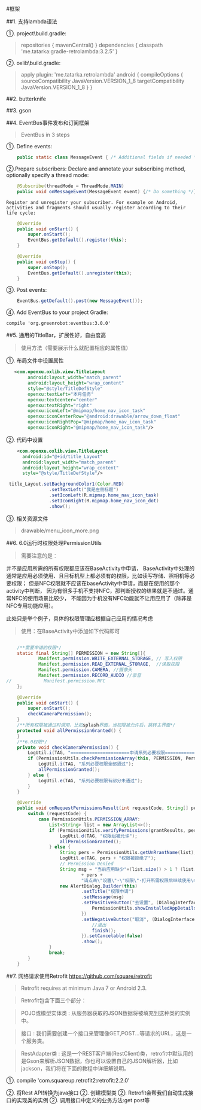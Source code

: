 #框架

##1. 支持lambda语法

①. project\build.gradle:
>   repositories {
        mavenCentral()
    }
    dependencies {
        classpath 'me.tatarka:gradle-retrolambda:3.2.5'
    }

②. oxlib\build.gradle:
>   apply plugin: 'me.tatarka.retrolambda'
    android {
        compileOptions {
            sourceCompatibility JavaVersion.VERSION_1_8
            targetCompatibility JavaVersion.VERSION_1_8
        }
    }

##2. butterknife

##3. gson

##4. EventBus事件发布和订阅框架
> EventBus in 3 steps

①. Define events:
```Java
    public static class MessageEvent { /* Additional fields if needed */ }
```
②.Prepare subscribers: Declare and annotate your subscribing method, optionally specify a thread mode:
```Java
    @Subscribe(threadMode = ThreadMode.MAIN)
    public void onMessageEvent(MessageEvent event) {/* Do something */};
```
    Register and unregister your subscriber. For example on Android, activities and fragments should usually register according to their life cycle:
```Java
    @Override
    public void onStart() {
        super.onStart();
        EventBus.getDefault().register(this);
    }

    @Override
    public void onStop() {
        super.onStop();
        EventBus.getDefault().unregister(this);
    }
```
③. Post events:
```Java
    EventBus.getDefault().post(new MessageEvent());
```

④. Add EventBus to your project
    Gradle:

    compile 'org.greenrobot:eventbus:3.0.0'



##5. 通用的TitleBar，扩展性好，自由度高
> 使用方法（需要展示什么就配置相应的属性值）

①. 布局文件中设置属性
```xml
   <com.openxu.oxlib.view.TitleLayout
        android:layout_width="match_parent"
        android:layout_height="wrap_content"
        style="@style/TitleDefStyle"
        openxu:textLeft="本月任务"
        openxu:textcenter="center"
        openxu:textRight="right"
        openxu:iconLeft="@mipmap/home_nav_icon_task"
        openxu:iconCenterRow="@android:drawable/arrow_down_float"
        openxu:iconRightPop="@mipmap/home_nav_icon_task"
        openxu:iconRight="@mipmap/home_nav_icon_task"/>
```
②. 代码中设置
```xml
    <com.openxu.oxlib.view.TitleLayout
      android:id="@+id/title_Layout"
      android:layout_width="match_parent"
      android:layout_height="wrap_content"
      style="@style/TitleDefStyle"/>
```
```Java
 title_Layout.setBackgroundColor1(Color.RED)
                .setTextLeft("我是左侧标题")
                .setIconLeft(R.mipmap.home_nav_icon_task)
                .setIconRight(R.mipmap.home_nav_icon_dot)
                .show();
```

③. 相关资源文件
> drawable/menu_icon_more.png



##6. 6.0运行时权限处理PermissionUtils
> 需要注意的是：

并不是应用所需的所有权限都应该在BaseActivity中申请，
BaseActivity中处理的通常是应用必须使用、且目标机型上都必须有的权限，比如读写存储、照相机等必要权限；
但是NFC权限就不应该在baseActivity中申请，而是在使用的那个activity中判断，
因为有很多手机不支持NFC，那判断授权的结果就是不通过。通常NFC的使用场景比较少，
不能因为手机没有NFC功能就不让用应用了（除非是NFC专用功能应用）。

此处只是举个例子，具体的权限管理应根据自己应用的情况考虑


> 使用：在BaseActivity中添加如下代码即可

```Java

    /**需要申请的权限*/
    static final String[] PERMISSION = new String[]{
            Manifest.permission.WRITE_EXTERNAL_STORAGE, // 写入权限
            Manifest.permission.READ_EXTERNAL_STORAGE,  //读取权限
            Manifest.permission.CAMERA, //摄像头
            Manifest.permission.RECORD_AUDIO //录音
//            Manifest.permission.NFC
    };

    @Override
    public void onStart() {
        super.onStart();
        checkCameraPermission();
    }
    /**所有权限被通过时调用，比如splash界面，当权限被允许后，跳转主界面*/
    protected void allPermissionGranted() {
    }
    /**6.0权限*/
    private void checkCameraPermission() {
        LogUtil.i(TAG, "======================申请系列必要权限========================");
        if (PermissionUtils.checkPermissionArray(this, PERMISSION, PermissionUtils.PERMISSION_ARRAY)) {
            LogUtil.i(TAG, "系列必要权限全部通过");
            allPermissionGranted();
        } else {
            LogUtil.e(TAG, "系列必要权限有部分未通过");
        }
    }

    @Override
    public void onRequestPermissionsResult(int requestCode, String[] permissions, int[] grantResults) {
        switch (requestCode) {
            case PermissionUtils.PERMISSION_ARRAY:
                List<String> list = new ArrayList<>();
                if (PermissionUtils.verifyPermissions(grantResults, permissions, list)) {
                    LogUtil.d(TAG, "权限组被允许");
                    allPermissionGranted();
                } else {
                    String pers = PermissionUtils.getUnRrantName(list);
                    LogUtil.e(TAG, pers + "权限被拒绝了");
                    // Permission Denied
                    String msg = "当前应用缺少"+(list.size() > 1 ? (list.size() + "项"):" ")+"必要权限。\n详情如下：\n"
                            + pers +
                            "请点击\"设置\"-\"权限\"-打开所需权限后继续使用\n" ;
                    new AlertDialog.Builder(this)
                            .setTitle("权限申请")
                            .setMessage(msg)
                            .setPositiveButton("去设置", (DialogInterface dialogInterface, int i)-> {
                                PermissionUtils.showInstalledAppDetails(this, getPackageName());
                            })
                            .setNegativeButton("取消", (DialogInterface dialogInterface, int i)-> {
                                //退出
                                finish();
                            }).setCancelable(false)
                            .show();
                }
                break;
        }
    }
```



##7. 网络请求使用Retrofit https://github.com/square/retrofit

> Retrofit requires at minimum Java 7 or Android 2.3.

> Retrofit包含下面三个部分：

>POJO或模型实体类 : 从服务器获取的JSON数据将被填充到这种类的实例中。

> 接口 : 我们需要创建一个接口来管理像GET,POST...等请求的URL，这是一个服务类。

> RestAdapter类 : 这是一个REST客户端(RestClient)类，retrofit中默认用的是Gson来解析JSON数据，你也可以设置自己的JSON解析器，比如jackson，我们将在下面的教程中详细解说明。

①. compile 'com.squareup.retrofit2:retrofit:2.2.0'
 
②. 将Rest API转换为java接口
②. 创建模型类
②. Retrofit会帮我们自动生成接口的实现类的实例
②. 调用接口中定义的业务方法:get post等























